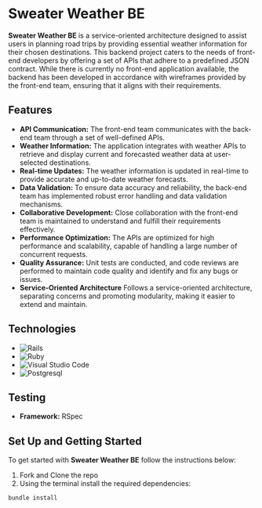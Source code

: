 # Sweater Weather BE

**Sweater Weather BE** is a service-oriented architecture designed to assist users in planning road trips by providing essential weather information for their chosen destinations. This backend project caters to the needs of front-end developers by offering a set of APIs that adhere to a predefined JSON contract. While there is currently no front-end application available, the backend has been developed in accordance with wireframes provided by the front-end team, ensuring that it aligns with their requirements.

## Features
- **API Communication:** The front-end team communicates with the back-end team through a set of well-defined APIs.
- **Weather Information:** The application integrates with weather APIs to retrieve and display current and forecasted weather data at user-selected destinations.
- **Real-time Updates:** The weather information is updated in real-time to provide accurate and up-to-date weather forecasts.
- **Data Validation:** To ensure data accuracy and reliability, the back-end team has implemented robust error handling and data validation mechanisms.
- **Collaborative Development:** Close collaboration with the front-end team is maintained to understand and fulfill their requirements effectively.
- **Performance Optimization:** The APIs are optimized for high performance and scalability, capable of handling a large number of concurrent requests.
- **Quality Assurance:** Unit tests are conducted, and code reviews are performed to maintain code quality and identify and fix any bugs or issues.
- **Service-Oriented Architecture** Follows a service-oriented architecture, separating concerns and promoting modularity, making it easier to extend and maintain.

## Technologies
* ![Rails](https://img.shields.io/badge/rails-%23CC0000.svg?style=for-the-badge&logo=ruby-on-rails&logoColor=white)
* ![Ruby](https://img.shields.io/badge/ruby-%23CC342D.svg?style=for-the-badge&logo=ruby&logoColor=white)
* ![Visual Studio Code](https://img.shields.io/badge/Visual%20Studio%20Code-0078d7.svg?style=for-the-badge&logo=visual-studio-code&logoColor=white)
* ![Postgresql](https://img.shields.io/badge/PostgreSQL-316192?style=for-the-badge&logo=postgresql&logoColor=white)

## Testing
- **Framework:** RSpec

## Set Up and Getting Started
To get started with **Sweater Weather BE** follow the instructions below:

1. Fork and Clone the repo
2. Using the terminal install the required dependencies:

```bundle install```
